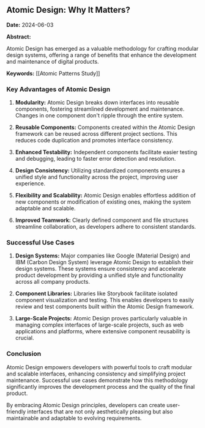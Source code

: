 ## Atomic Design: Why It Matters?

**Date:** 2024-06-03

**Abstract:**

Atomic Design has emerged as a valuable methodology for crafting modular design systems, offering a range of benefits that enhance the development and maintenance of digital products.

**Keywords:** [[Atomic Patterns Study]]

### Key Advantages of Atomic Design

1. **Modularity:** Atomic Design breaks down interfaces into reusable components, fostering streamlined development and maintenance. Changes in one component don't ripple through the entire system.

2. **Reusable Components:** Components created within the Atomic Design framework can be reused across different project sections. This reduces code duplication and promotes interface consistency.

3. **Enhanced Testability:** Independent components facilitate easier testing and debugging, leading to faster error detection and resolution.

4. **Design Consistency:** Utilizing standardized components ensures a unified style and functionality across the project, improving user experience.

5. **Flexibility and Scalability:** Atomic Design enables effortless addition of new components or modification of existing ones, making the system adaptable and scalable.

6. **Improved Teamwork:** Clearly defined component and file structures streamline collaboration, as developers adhere to consistent standards.

### Successful Use Cases

1. **Design Systems:** Major companies like Google (Material Design) and IBM (Carbon Design System) leverage Atomic Design to establish their design systems. These systems ensure consistency and accelerate product development by providing a unified style and functionality across all company products.

2. **Component Libraries:** Libraries like Storybook facilitate isolated component visualization and testing. This enables developers to easily review and test components built within the Atomic Design framework.

3. **Large-Scale Projects:** Atomic Design proves particularly valuable in managing complex interfaces of large-scale projects, such as web applications and platforms, where extensive component reusability is crucial.

### Conclusion

Atomic Design empowers developers with powerful tools to craft modular and scalable interfaces, enhancing consistency and simplifying project maintenance. Successful use cases demonstrate how this methodology significantly improves the development process and the quality of the final product.

By embracing Atomic Design principles, developers can create user-friendly interfaces that are not only aesthetically pleasing but also maintainable and adaptable to evolving requirements.
